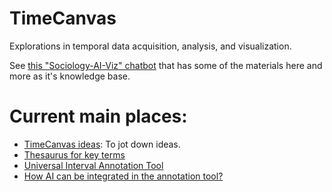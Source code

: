 # TimeCanvas

Explorations in temporal data acquisition, analysis, and visualization.

See [this "Sociology-AI-Viz" chatbot](https://chatgpt.com/g/g-67d18e37dc1881918a4cd53af47c9ebd-sociology-ai-viz) that has some of the materials here and more as it's knowledge base. 

# Current main places:

* [TimeCanvas ideas](https://github.com/thorwhalen/TimeCanvas/discussions/2): To jot down ideas.
* [Thesaurus for key terms](https://github.com/thorwhalen/TimeCanvas/discussions/1#discussioncomment-12413484)
* [Universal Interval Annotation Tool](https://github.com/thorwhalen/TimeCanvas/discussions/1#discussioncomment-12551758)
* [How AI can be integrated in the annotation tool?](https://github.com/thorwhalen/TimeCanvas/discussions/1#discussioncomment-12551896)

